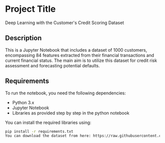 # Project Title
Deep Learning with the Customer's Credit Scoring Dataset

## Description

This is a Jupyter Notebook that includes a dataset of 1000 customers, encompassing 84 features extracted from their financial transactions and current financial status. The main aim is to utilize this dataset for credit risk assessment and forecasting potential defaults.



## Requirements

To run the notebook, you need the following dependencies:

- Python 3.x
- Jupyter Notebook
- Libraries as provided step by step in the python notebook

You can install the required libraries using:

```bash
pip install -r requirements.txt
You can download the dataset from here: https://raw.githubusercontent.com/jnin/information-systems/main/data/AI2_23_24_credit_score.csv 


